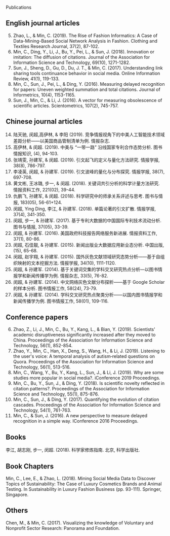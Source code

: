 Publications
## English journal articles
5. Zhao, L., & Min, C. (2019). The Rise of Fashion Informatics: A Case of Data-Mining-Based Social Network Analysis in Fashion. Clothing and Textiles Research Journal, 37(2), 87-102.  
4. Min, C., Ding, Y., Li, J., Bu, Y., Pei, L., & Sun, J. (2018). Innovation or imitation: The diffusion of citations. Journal of the Association for Information Science and Technology, 69(10), 1271-1282.  
3. Sun, J., Sheng, D., Gu, D., Du, J. T., & Min, C. (2017). Understanding link sharing tools continuance behavior in social media. Online Information Review, 41(1), 119-133.  
2. Min, C., Sun, J., Pei, L., & Ding, Y. (2016). Measuring delayed recognition for papers: Uneven weighted summation and total citations. Journal of Informetrics, 10(4), 1153-1165.  
1. Sun, J., Min, C., & Li, J. (2016). A vector for measuring obsolescence of scientific articles. Scientometrics, 107(2), 745-757.

## Chinese journal articles
14. 陆天驰, 闵超,高伊林, & 李阳 (2019). 竞争情报视角下的中美人工智能技术领域差距分析——以美国商品管制清单为例. 情报杂志.
13. 高伊林, & 闵超. (2019). 中美与 “一带一路” 沿线国家专利合作态势分析. 图书情报知识, (4), 94-103.  
12. 张靖雯, 孙建军, & 闵超. (2019). 引文起飞的定义与量化方法研究. 情报学报, 38(8), 786-797.  
11. 李凌英, 闵超, & 孙建军. (2019). 引文波峰的量化与分布探究. 情报学报, 38(7), 697-708.  
10. 黄文彬, 王冰璐, 步一, & 闵超. (2018). 关键词共引分析的科学计量方法研究. 情报资料工作, 221(02), 39-44.  
9. 仇鹏飞, 孙建军, & 闵超. (2018). 科学研究中的师承关系评述与思考. 图书与情报, 183(05), 56-61+124.  
8. 闵超, Ying Ding, 李江, & 孙建军. (2018). 单篇论著的引文扩散. 情报学报, 37(4), 341-350.  
7. 闵超, 步一, & 孙建军. (2017). 基于专利大数据的中国国际专利技术流动分析. 图书与情报, 37(05), 33-39.  
6. 闵超, & 孙建军. (2016). 美国政府科技报告网络服务新进展. 情报资料工作, 37(1), 80-86.  
5. 闵超, 石佳靓, & 孙建军. (2015). 新闻出版业大数据应用新业态分析. 中国出版, (15), 65-68.  
4. 闵超, 赵宇翔, & 孙建军. (2015). 国外灰色文献领域研究态势分析——基于自组织映射的文本挖掘方法. 情报学报, 34(10), 1111-1120.  
3. 闵超, & 孙建军. (2014). 基于关键词交集的学科交叉研究热点分析—以图书情报学和新闻传播学为例. 情报杂志, 33(5), 76-82.  
2. 闵超, & 孙建军. (2014). 中文网络灰色文献分布探析——基于 Google Scholar 的样本分析. 图书情报工作, 58(24), 73-79.  
1. 闵超, & 孙建军. (2014). 学科交叉研究热点聚类分析——以国内图书情报学和新闻传播学为例. 图书情报工作, 58(01), 109-116.

## Conference papers
6. Zhao, Z., Li, J., Min, C., Bu, Y., Kang, L., & Bian, Y. (2019). Scientists' academic disruptiveness significantly increased after they moved to China. Proceedings of the Association for Information Science and Technology, 56(1), 852-854.  
5. Zhao, Y., Min, C., Han, X., Deng, S., Wang, H., & Li, J. (2019). Listening to the user's voice: A temporal analysis of autism‐related questions on Quora. Proceedings of the Association for Information Science and Technology, 56(1), 513-516.  
4. Min, C., Wang, Y., Bu, Y., Kang, L., Sun, J., & Li, J. (2019). Why are some studies more popular in social media?. iConference 2019 Proceedings.  
3. Min, C., Bu, Y., Sun, J., & Ding, Y. (2018). Is scientific novelty reflected in citation patterns?. Proceedings of the Association for Information Science and Technology, 55(1), 875-876.  
2. Min, C., Sun, J., & Ding, Y. (2017). Quantifying the evolution of citation cascades. Proceedings of the Association for Information Science and Technology, 54(1), 761-763.  
1. Min, C., & Sun, J. (2016). A new perspective to measure delayed recognition in a simple way. IConference 2016 Proceedings.

## Books
李江, 胡志刚, 步一, 闵超. (2018). 科学家修炼指南. 北京, 科学出版社.

## Book Chapters
Min, C., Lee, E., & Zhao, L. (2018). Mining Social Media Data to Discover Topics of Sustainability: The Case of Luxury Cosmetics Brands and Animal Testing. In Sustainability in Luxury Fashion Business (pp. 93-111). Springer, Singapore.

## Others
Chen, M., & Min, C. (2017). Visualizing the knowledge of Voluntary and Nonprofit Sector Research: Panorama and Foundation.

